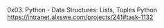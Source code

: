 0x03. Python - Data Structures: Lists, Tuples
Python
https://intranet.alxswe.com/projects/241#task-1132
